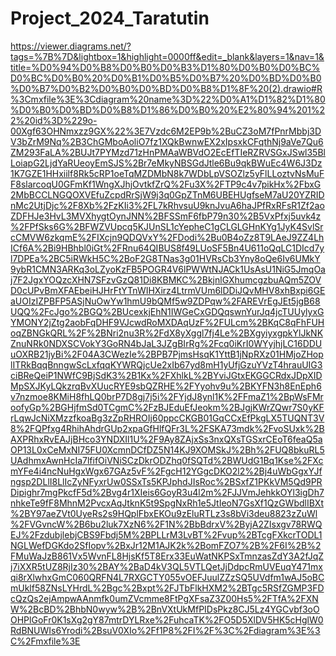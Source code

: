 # Project_2024_Taratutin
https://viewer.diagrams.net/?tags=%7B%7D&lightbox=1&highlight=0000ff&edit=_blank&layers=1&nav=1&title=%D0%94%D0%B8%D0%B0%D0%B3%D1%80%D0%B0%D0%BC%D0%BC%D0%B0%20%D0%B1%D0%B5%D0%B7%20%D0%BD%D0%B0%D0%B7%D0%B2%D0%B0%D0%BD%D0%B8%D1%8F%20(2).drawio#R%3Cmxfile%3E%3Cdiagram%20name%3D%22%D0%A1%D1%82%D1%80%D0%B0%D0%BD%D0%B8%D1%86%D0%B0%20%E2%80%94%201%22%20id%3D%229o-00Xgf63OHNmxzz9GX%22%3E7Vzdc6M2EP9b%2BuCZ3oM7fPnrMbbj3DV3bZrM9Nq%2B3ChGMboAoliO7fz1XQkBwnwEX2xIpsxkCFqthNj9aVe7Qu6ZM293FaLA%2BUJt7PYMzd71zHnPMAaWBVdO2EcEfTIeRZRVSGxJSwl35BlLoiapG2LjdYaRUeoyEmSJS%2Br7eMkyNBSGdJtle6Bu9qkBWuEc4W6J3Dz1K7GZE1HHxiilf8Rk5cRP1oeTqMZDMbN8k7WDbLpVSOZlz5yFlLLoztvNsMuFF8slarcoqU0GFmKf1WngXJhjOvtkfZrQ%2Fu3X%2FTP9c4v7pikHx%2FbxG2MbBCCLNGQOXVEfuZcpdRrSjW9j3q0GpZTnM6UBEHUgfseM7aU20YZRIDnMc2UtjDjc%2F8Xb%2FzKIi3%2FL7kRhvsuU9knJvuA6haJPfRxRFsR1Zf2aoZDFHJe3HvL3MVXhygtOynJNN%2BFSSmF6fbP79n30%2B5VxPfxj5uvk4z%2FPfSks6G%2BFWZVUpcq5KJUnSL1cYepheC1gCLGLGHnKYg1JyK4SvlSrcCMVW6zkqmE%2FIXcjn9QDQVxY%2FDodi%2Bu0B4oZz8T9LAeJ9ZZ4LhICf6A%2Bi9HBhbl0iGt%2FRnu64QIBUS8f49LUoSF5Bn4U611oQqLC1DIcd7yl7DPEa%2BC5iRWkH5C%2BoF2G8TNas3g01HVRsCb3Yny8oQe6Iv6UMkY9ybR1CMN3ARKq3oLZyoKzFB5POGR4V6lPWWtNJACk1UsAsU1NiG5JmqOaj7F2JgxYOQzcXHN7SFzvGzQ81Di8KBMKC%2BkjnlGXhumcgzbuAQm5ZOVD0cUPvBmXFAEbeiHJHrFtYTnWIHXirz4LtrmVUm6lDDiJQvMHV8xhBxpi6GEaUOIzIZPBFP5ASjNuOwYw1hmU9bQMf5w9ZDPqw%2FAREVrEgJEt5jgB68UQQ%2FcJgo%2BGQ%2BUcexkjEhN1IWGeCxGDQqswnYurJq4jcTUUylyxGYMONY2jZtg2aobFqDHF9VJcwdRoMXDAqUzF%2FULcm%2BKqC8qFhFUHoqZBNGkQRL%2F%2BNri2nu3R%2FdX8yXggl7fj4Le%2BXgyiyxgpkYlJkNKZnuNRk0NDXSCVokY3GoRN4bJaL3JZgBIrRg%2Fcq0iKrI0WYyjhjLC16DDUuOXRB21jyBi%2F04A3CWezIe%2BPB7PjmsHsqK1YttB1jNpRXz01HMjoZHoplITRkBqqBnngwScLxfqqKYWRQjcUe2xIb67yd8mH1yUfjGzuYVzT4hrauUIG3ciBReQeiP1NWfC9BjSdK3%2B1Kx%2FXhlkL%2BYviJGtxEKGGCRdxJDpXIDMpSXJKyLQkzrqBvXUucRYE9sbQZRHE%2FYyohv9u%2BKYFN3h8EnEph6v7nzmoe8KMiH8fhLQ0brP7D8gj7j5i%2FYjdJ8ynl1K%2FFmaZ1%2BpWsFMroofyGp%2BGHjfmSd0TCgmC%2FzBJEduEfJeokm%2BJgjKWrZQwr7S0yKFrLqwJcNiXMzzfkoaBg3zZpRHROIj60ppcCKGB01GqCCxEfPkgLX5TUQNT3V8%2FQPfxg4RhihAhdrGUp2xpaGfHlfQFr3L%2FSKA73mdk%2FvoSUxk%2BAXPRhxRvEAJjBHco3YNDXIl1U%2F9Ay8ZAjxSs3nxQXsTGSxrCEoT6feaQ5aOP13L0xCeMxNI75FU0XcmnDCfDZ5N14KJ9XOMSkJ%2Bh%2FUQ8bkuRL5UAdhmxAwnHcIa7lfifOiVNiSCzDkrODZhq0fSQTd%2BWUdG1Bq1Kse%2FXcmYFe4i4ncNuHgxWgx67GAz5vF%2FgcH12YGgcDKO2l2%2Bj4uWbGgxYJfngsp2DLlI8LlIcZyNFyxrUw0SSxTs5KPJphdJIsRoc%2BSxfZ1PKkVM5Qd9PRDipighr7mgPkcfF5d%2Bvg4r1XIeis6GoyR3u4l2m%2FJJVmJehkkOYl3igDh7nhkeTe9fF8MhnM2PvcxAqJtknK5t9SpgNxRh1e5JtIeoN7GsXf1QzGWbdlIBXt%2BY97aeZVt0UyeRs2s9HQplFbxEKOu9zEluRTLz3s8bVi3deu8823zZuWl%2FVGvncW%2B6bu2luk7XzN6%2F1N%2BbBdrxV%2ByjA2ZIsxgv78RWQEJ%2FzdubjlebjCBS9Fbdj5M%2BPLLrM3LvBT%2Fvup%2BTcgFXkcrTODL1NGLWefDGKdo2SfIopv%2BxJr12M1AJK2k%2BomFZO7%2B%2F6I%2B%2FMuWaJzB861Vx5WvnFL8HjsKf5T8Erx33EuWatNKPSxTmnzasZdY3A2fJqZj7iXXR5tUZ8RjIz30%2BAY%2BaD4kV3QL5VTLQetJjDdpcRmUVEuqY471mxqi8rXlwhxGmC060QRFN4L7RXGCTY055vOEFJuulZZzSQ5UVdfm1wAJ5oBCmUklf58ZNsLYHrdL%2Bgc%2Bxpt%2FJTbFlkHXM2%2BTgc5RSfZGMP3FDcQzQs2ejAmpwAAnmfk0umZVcmme8FtPgXFsaZ3Z00Hs5%2FTfA%2FXNW%2BcBD%2BhbN0wyw%2B%2BnVXtUkMfPIDsPkz8CJ5Lz4YGCvbf3oOOHPlGoFr0K1sXg2gY87mtrDYLRxe%2FuhcaTK%2FO5D5XlDV5HK5cHglW0RdBNUWIs6Yrodi%2BsuV0XIo%2Ff1P8%2FI%2F%3C%2Fdiagram%3E%3C%2Fmxfile%3E
